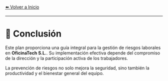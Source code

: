 [⬅️ Volver a Inicio](index.md) <!-- Enlace de regreso -->

---

# 🏁 Conclusión

Este plan proporciona una guía integral para la gestión de riesgos laborales en **OficinaTech S.L.**. Su implementación efectiva depende del compromiso de la dirección y la participación activa de los trabajadores. 

La prevención de riesgos no solo mejora la seguridad, sino también la productividad y el bienestar general del equipo.
